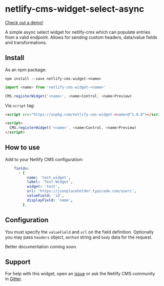 # netlify-cms-widget-select-async

[Check out a demo!](https://netlify-cms-widget-select-async.netlify.com/demo)

A simple async select widget for netlify-cms which can populate entries from a valid endpoint.  Allows for sending custom headers, data/value fields and transformations.

## Install

As an npm package:

```shell
npm install --save netlify-cms-widget-<name>
```

```js
import <name> from 'netlify-cms-widget-<name>'

CMS.registerWidget('<name>', <name>Control, <name>Preview)
```

Via `script` tag:

```html
<script src="https://unpkg.com/netlify-cms-widget-<name>@^1.0.0"></script>

<script>
  CMS.registerWidget('<name>', <name>Control, <name>Preview)
</script>
```

## How to use

Add to your Netlify CMS configuration:

```yaml
    fields:
      - { 
          name: 'test_widget',
          label: 'Test Widget',
          widget: 'test',
          url: 'https://jsonplaceholder.typicode.com/users',
          valueField: 'id',
          displayField: 'name',
        },
```

## Configuration

You must specify the `valueField` and `url` on the field definition.  Optionally you may pass `headers` object, `method` string and `body` data for the request.

Better documentation coming soon.

## Support

For help with this widget, open an [issue](https://github.com/chrisboustead/netlify-cms-widget-select-async) or ask the Netlify CMS community in [Gitter](https://gitter.im/netlify/netlifycms).
